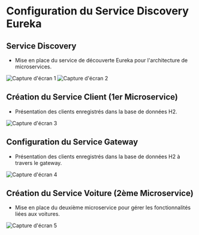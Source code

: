 # Configuration du Service Discovery Eureka

## Service Discovery
- Mise en place du service de découverte Eureka pour l'architecture de microservices.

![Capture d'écran 1](https://github.com/BELKARRADI/SpringCloud/assets/125222396/8d576033-c955-4f9b-85cd-c87e3fe94182)
![Capture d'écran 2](https://github.com/BELKARRADI/SpringCloud/assets/125222396/574c7100-c180-44cb-9603-e713cbdd3eb7)

## Création du Service Client (1er Microservice)
- Présentation des clients enregistrés dans la base de données H2.

![Capture d'écran 3](https://github.com/BELKARRADI/SpringCloud/assets/125222396/11eff34b-71c6-4e96-9328-4688b5e2bfa9)

## Configuration du Service Gateway
- Présentation des clients enregistrés dans la base de données H2 à travers le gateway.

![Capture d'écran 4](https://github.com/BELKARRADI/SpringCloud/assets/125222396/3762f494-a7bf-4529-8487-d518b1ac5c54)

## Création du Service Voiture (2ème Microservice)
- Mise en place du deuxième microservice pour gérer les fonctionnalités liées aux voitures.

![Capture d'écran 5](https://github.com/BELKARRADI/SpringCloud/assets/125222396/4a25055f-3d94-4462-97f5-03d7d274b6b2)

